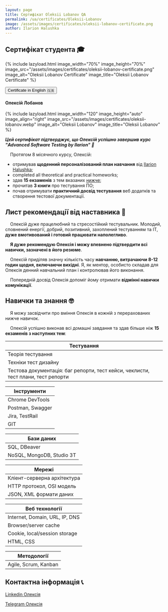 ```yaml
---
layout: page
title: Сертифікат Oleksii Lobanov QA
permalink: /ua/certificates/Oleksii-Lobanov
image: /assets/images/certificates/oleksii-lobanov-certificate.png
author: Ilarion Halushka
---
```


## Сертифікат студента 🎓

{% include lazyload.html image_width="70%" image_height="70%" image_src="/assets/images/certificates/oleksii-lobanov-certificate.png" image_alt="Oleksii Lobanov Certificate" image_title="Oleksii Lobanov Certificate" %}

<div>
    <button class="lang-btn" onclick="location.href='/certificates/Oleksii-Lobanov#certificate-of-completion-'" type="button">Certificate in English 🇬🇧</button>
</div>

#### Олексій Лобанов

{% include lazyload.html image_width="120" image_height="auto" image_align="right" image_src="/assets/images/certificates/oleksii-lobanov.webp" image_alt="Oleksii Lobanov" image_title="Oleksii Lobanov" %}

***Цей сертифікат підтверджує, що Олексій успішно завершив курс "Advanced Software Testing by Ilarion" 🎉***

&nbsp;&nbsp;&nbsp; Протягом 8 місячного курсу, Олексій:

* отримував **щоденний персоналізований план навчання** від <a target="_blank" href="/about/ua">Ilarion Halushka</a>;
* completed all theoretical and practical homeworks;
* здав **15 екзаменів** з тем вказаних [нижче](#навички-та-знання-);
* прочитав **3 книги** про тестування ПО;
* почав отримувати **практичний досвід тестування** веб додатків та створення тестової документації.

## Лист рекомендації від наставника 📜

&nbsp;&nbsp;&nbsp; Олексій дуже працелюбний та стресостійкий тестувальник.
Молодий, сповнений енергії, добрий, позитивний, захоплений тестуванням та ІТ, **дуже вмотивований і готовий працювати наполегливо**.

&nbsp;&nbsp;&nbsp; **Я дуже рекомендую Олексія і можу впевнено підтвердити всі навички, зазначені в його резюме**.

&nbsp;&nbsp;&nbsp; Олексій приділяв значну кількість часу **навчанню, витрачаючи 8-12 годин щодня, включаючи вихідні**.
Я, як ментор, особисто складав для Олексія денний навчальний план і контролював його виконання.

&nbsp;&nbsp;&nbsp; Попередній досвід Олексія допоміг йому отримати **відмінні навички комунікації**.

## Навички та знання 🤓

&nbsp;&nbsp;&nbsp; Я можу засвідчити про вміння Олексія в кожній з перерахованих нижче навичок.

&nbsp;&nbsp;&nbsp; Олексій успішно виконав всі домашні завдання та здав більше ніж **15 екзаменів з наступних тем**:

Тестування |
--- |
Теорія тестування |
Техніки тест дизайну |
Тестова документація: баг репорти, тест кейси, чеклисти, тест плани, тест репорти |

Інструменти |
--- |
Chrome DevTools |
Postman, Swagger |
Jira, TestRail |
GIT |

Бази даних |
--- |
SQL, DBeaver |
NoSQL, MongoDB, Studio 3T |

Мережі |
--- |
Кліент-серверна архітектура |
HTTP протокол, OSI модель |
JSON, XML формати даних |

Веб технології |
--- |
Internet, Domain, URL, IP, DNS |
Browser/server cache |
Cookie, local/session storage |
HTML, CSS |

Методології |
--- |
Agile, Scrum, Kanban |


## Контактна інформація 📞

<a target="_blank" rel="noreferrer" href="https://www.linkedin.com/in/alexey-lobanov-qa/" title="Linkedin Олексія">Linkedin Олексія <i class="fa fa-1x fa-linkedin-square"></i></a>

<a target="_blank" rel="noreferrer" href="https://t.me/alexeyLobanov1" title="Oleksii's Telegram">Telegram Олексія</a>





